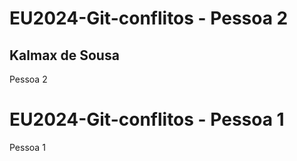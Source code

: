 # EU2024-Git-conflitos - Pessoa 2
## Kalmax de Sousa

Pessoa 2
# EU2024-Git-conflitos - Pessoa 1

Pessoa 1
